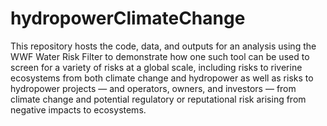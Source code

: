 # hydropowerClimateChange
This repository hosts the code, data, and outputs for an analysis using the WWF Water Risk Filter to demonstrate how one such tool can be used to screen for a variety of risks at a global scale, including risks to riverine ecosystems from both climate change and hydropower as well as risks to hydropower projects — and operators, owners, and investors — from climate change and potential regulatory or reputational risk arising from negative impacts to ecosystems.

